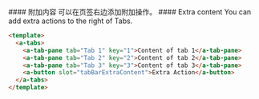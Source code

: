 <cn>
#### 附加内容
可以在页签右边添加附加操作。
</cn>

<us>
#### Extra content
You can add extra actions to the right of Tabs.
</us>

```html
<template>
  <a-tabs>
    <a-tab-pane tab="Tab 1" key="1">Content of tab 1</a-tab-pane>
    <a-tab-pane tab="Tab 2" key="2">Content of tab 2</a-tab-pane>
    <a-tab-pane tab="Tab 3" key="3">Content of tab 3</a-tab-pane>
    <a-button slot="tabBarExtraContent">Extra Action</a-button>
  </a-tabs>
</template>
```
